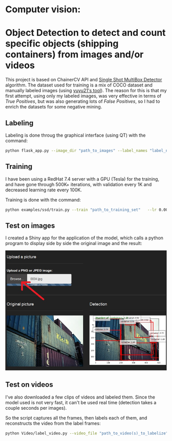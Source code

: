 # Computer vision: 
# Object Detection to detect and count specific objects (shipping containers) from images and/or videos

This project is based on ChainerCV API and [Single Shot MultiBox Detector](https://github.com/chainer/chainercv/tree/master/examples/ssd) algorithm.
The dataset used for training is a mix of COCO dataset and manually labeled images (using [yuyu21's tool](https://github.com/yuyu2172/image-labelling-tool)). The reason for this is that my first attempt, using only my labeled images, was very effective in terms of *True Positives*, but was also generating lots of *False Positives*, so I had to enrich the datasets for some negative mining.

## Labeling
Labeling is done throug the graphical interface (using QT) with the command:
```bash
python flask_app.py --image_dir "path_to_images" --label_names "label_names_coco_container.yml" --file_ext jpg
```

## Training
I have been using a RedHat 7.4 server with a GPU (Tesla) for the training, and have gone through 500K+ iterations, with validation every 1K and decreased learning rate every 100K.

Training is done with the command:

```bash
python examples/ssd/train.py --train "path_to_training_set"   --lr 0.0001 --step_size 100000  --val "path_to_validation_set"   --label label_names_coco_container.yml    --out models/ --gpu 0 --loaderjob 10   --iteration 1000000 --val_iteration 1000
```

## Test on images
I created a Shiny app for the application of the model, which calls a python program to display side by side the original image and the result:

![shiny_demo](https://github.com/LaurentBerder/container_detection/blob/master/shiny_demo.png "Shiny app")

## Test on videos
I've also downloaded a few clips of videos and labeled them. Since the model used is not very fast, it can't be used real time (detection takes a couple seconds per images).

So the script captures all the frames, then labels each of them, and reconstructs the video from the label frames:

```bash
python Video/label_video.py --video_file "path_to_video(s)_to_labelize"
```
